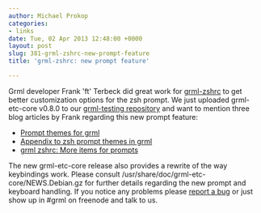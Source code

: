 ```yaml
---
author: Michael Prokop
categories:
- links
date: Tue, 02 Apr 2013 12:48:00 +0000
layout: post
slug: 381-grml-zshrc-new-prompt-feature
title: 'grml-zshrc: new prompt feature'

---
```

Grml developer Frank 'ft' Terbeck did great work for [grml\-zshrc](http://grml.org/zsh/) to get better customization options for the zsh prompt. We just uploaded grml\-etc\-core v0\.8\.0 to our [grml\-testing repository](http://deb.grml.org/) and want to mention three blog articles by Frank regarding this new prompt feature:
* [Prompt themes for grml](http://bewatermyfriend.org/p/2013/001/)
* [Appendix to zsh prompt themes in grml](http://bewatermyfriend.org/p/2013/002/)
* [grml zshrc: More items for prompts](http://bewatermyfriend.org/p/2013/003/)

The new grml\-etc\-core release also provides a rewrite of the way keybindings work. Please consult /usr/share/doc/grml\-etc\-core/NEWS.Debian.gz for further details regarding the new prompt and keyboard handling. If you notice any problems please [report a bug](http://bts.grml.org/) or just show up in \#grml on freenode and talk to us.